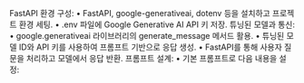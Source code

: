 FastAPI 환경 구성:
	•	FastAPI, google-generativeai, dotenv 등을 설치하고 프로젝트 환경 세팅.
	•	.env 파일에 Google Generative AI API 키 저장.
튜닝된 모델과 통신:
	•	google.generativeai 라이브러리의 generate_message 메서드 활용.
	•	튜닝된 모델 ID와 API 키를 사용하여 프롬프트 기반으로 응답 생성.
	•	FastAPI를 통해 사용자 질문을 처리하고 모델에서 응답 반환.
프롬프트 설계:
	•	기본 프롬프트로 다음 내용을 설정:
